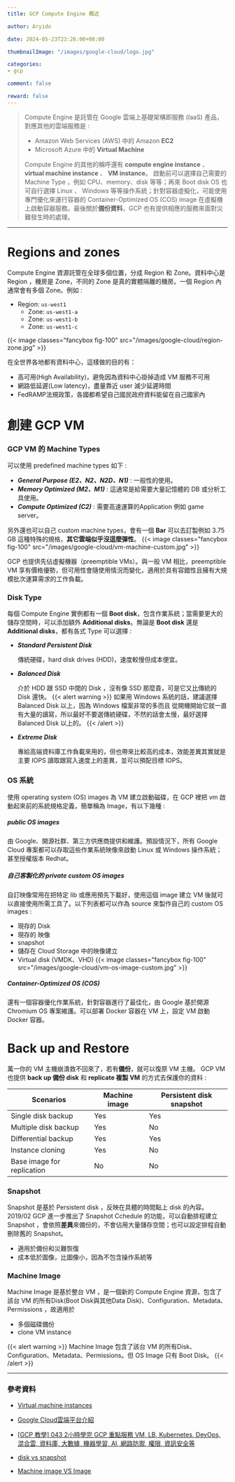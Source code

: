```yaml
---
title: GCP Compute Engine 概述

author: Aryido

date: 2024-05-23T23:26:00+08:00

thumbnailImage: "/images/google-cloud/logo.jpg"

categories:
- gcp

comment: false

reward: false
---
```

<!--BODY-->
>  Compute Engine 是託管在 Google 雲端上基礎架構即服務 (IaaS) 產品，對應其他的雲端服務是 :
> - Amazon Web Services (AWS) 中的 Amazon **EC2**
> - Microsoft Azure 中的 **Virtual Machine**
>
> Compute Engine 的其他的稱呼還有 **compute engine instance** 、 **virtual machine instance** 、 **VM instance**。 啟動前可以選擇自己需要的 Machine Type ，例如 CPU、memory、disk 等等；再來 Boot disk OS 也可自行選擇 Linux 、 Windows 等等操作系統；針對容器虛擬化，可能使用專門優化來運行容器的 Container-Optimized OS (COS) image 在虛擬機上啟動容器服務。最後關於**備份資料**，GCP 也有提供相應的服務來面對災難發生時的處理。

<!--more-->

---

# Regions and zones
Compute Engine 資源託管在全球多個位置，分成 Region 和 Zone。資料中心是 Region ，機房是 Zone，不同的 Zone 是真的實體隔離的機房。一個 Region 內通常會有多個 Zone。例如 :
- Region: `us-west1`
  - Zone: `us-west1-a`
  - Zone: `us-west1-b`
  - Zone: `us-west1-c`

{{< image classes="fancybox fig-100" src="/images/google-cloud/region-zone.jpg" >}}


在全世界各地都有資料中心，這樣做的目的有：
- 高可用(High Availability)，避免因為資料中心掛掉造成 VM 服務不可用
- 網路低延遲(Low latency)，盡量靠近 user 減少延遲時間
- FedRAMP法規政策，各國都希望自己國民政府資料能留在自己國家內

# 創建 GCP VM

### GCP VM 的 Machine Types
可以使用 predefined machine types 如下 :
- ***General Purpose (E2、N2、N2D、N1)*** : 一般性的使用。
- ***Memory Optimized (M2、M1)*** : 這通常是給需要大量記憶體的 DB 或分析工具使用。
- ***Compute Optimized (C2)*** : 需要高速運算的Application 例如 game server。


另外還也可以自己 custom machine types，會有一個 **Bar** 可以去訂製例如 3.75 GB 這種特殊的規格，**其它雲端似乎沒這麼彈性**。
{{< image classes="fancybox fig-100" src="/images/google-cloud/vm-machine-custom.jpg" >}}


GCP 也提供先佔虛擬機器（preemptible VMs）。與一般 VM 相比，preemptible VM 享有價格優勢，但可用性會隨使用情況而變化，適用於具有容錯性且擁有大規模批次運算需求的工作負載。

###  Disk Type
每個 Compute Engine 實例都有一個 **Boot disk**，包含作業系統；當需要更大的儲存空間時，可以添加額外 **Additional disks**。無論是 **Boot disk** 還是 **Additional disks**，都有各式 Type 可以選擇 :
- ***Standard Persistent Disk***

  傳統硬碟，hard disk drives (HDD)，速度較慢但成本便宜。
- ***Balanced Disk***

  介於 HDD 跟 SSD 中間的 Disk ，沒有像 SSD 那麼貴，可是它又比傳統的 Disk 還快。
  {{< alert warning >}}
如果用 Windows 系統的話，建議選擇 Balanced Disk 以上，因為 Windows 檔案非常的多而且 從開機開始它就一直有大量的讀寫，所以最好不要選傳統硬碟，不然的話會太慢，最好選擇 Balanced Disk 以上的。
{{< /alert >}}

- ***Extreme Disk***

  專給高端資料庫工作負載來用的，但也帶來比較高的成本，效能差異其實就是主要 IOPS 讀取跟寫入速度上的差異，並可以預配目標 IOPS。


### OS 系統
使用 operating system (OS) images 為 VM 建立啟動磁碟，在 GCP 裡把 vm 啟動起來前的系統規格定義，簡單稱為 Image，有以下幾種 :
#####  ***public OS images***

  由 Google、開源社群、第三方供應商提供和維護。預設情況下，所有 Google Cloud 專案都可以存取這些作業系統映像來啟動 Linux 或 Windows 操作系統；甚至授權版本 Redhat。
##### ***自己客製化的 private custom OS images***

  自訂映像常用在把特定 lib 或應用預先下載好，使用這個 image 建立 VM 後就可以直接使用所需工具了。以下列表都可以作為 source 來製作自己的 custom OS images :
   - 現存的 Disk
   - 現存的 映像
   - snapshot
   - 儲存在 Cloud Storage 中的映像建立
   - Virtual disk (VMDK、VHD)
  {{< image classes="fancybox fig-100" src="/images/google-cloud/vm-os-image-custom.jpg" >}}

##### Container-Optimized OS (COS)

  還有一個容器優化作業系統，針對容器進行了最佳化，由 Google 基於開源 Chromium OS 專案維護。可以部署 Docker 容器在 VM 上，設定 VM 啟動 Docker 容器。

# Back up and Restore
萬一你的 VM 主機崩潰救不回來了，若有**備份**，就可以復原 VM 主機。 GCP VM 也提供 **back up 備份 disk** 和 **replicate 複製  VM** 的方式去保護你的資料 :

| Scenarios                | Machine image | Persistent disk snapshot |
|--------------------------|---------------|---------------------------|
| Single disk backup       | Yes           | Yes                       |
| Multiple disk backup     | Yes           | No                        |
| Differential backup      | Yes           | Yes                       |
| Instance cloning         | Yes           | No                        |
| Base image for replication | No            | No                        |


### Snapshot
Snapshot 是基於 Persistent disk ，反映在具體的時間點上 disk 的內容。 2019/02 GCP 進一步推出了 Snapshot Cchedule 的功能，可以自動排程建立 Snapshot ，會依照**差異**來備份的，不會佔用大量儲存空間；也可以設定排程自動刪除舊的 Snapshot。
- 適用於備份和災難恢復
- 成本低於圖像，比圖像小，因為不包含操作系統等

### Machine Image
Machine Image 是基於整台 VM ，是一個新的 Compute Engine 資源，包含了該台 VM 的所有Disk(Boot Disk與其他Data Disk)、Configuration、Metadata、Permissions ，故適用於
- 多個磁碟備份
- clone VM instance

{{< alert warning >}}
Machine Image 包含了該台 VM 的所有Disk、Configuration、Metadata、Permissions。但 OS Image 只有 Boot Disk。
{{< /alert >}}


---

### 參考資料
- [Virtual machine instances](https://cloud.google.com/compute/docs/instances#instances_and_networks)

- [Google Cloud雲端平台介紹](https://jason-kao-blog.medium.com/google-cloud%E9%9B%B2%E7%AB%AF%E5%B9%B3%E5%8F%B0%E4%BB%8B%E7%B4%B9-fc3212c8359b)

- [[GCP 教學] 043 2小時學完 GCP 重點服務 VM, LB, Kubernetes, DevOps, 混合雲, 資料庫, 大數據, 機器學習, AI, 網路防禦, 權限, 資訊安全等](https://www.youtube.com/watch?v=hQE14DX4LHQ&t=134s)

- [disk vs snapshot](https://stackoverflow.com/questions/27290731/google-compute-engine-what-is-the-difference-between-disk-snapshot-and-disk-ima)

- [Machine image VS Image](https://jason-kao-blog.medium.com/google-cloud-%E8%B3%87%E6%96%99%E5%84%B2%E5%AD%98%E6%9C%8D%E5%8B%99%E7%B0%A1%E4%BB%8B-55dad31811e0)
